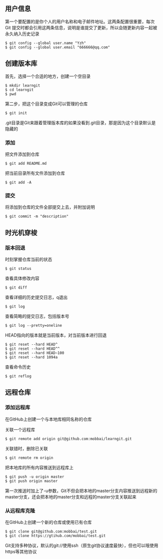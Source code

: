 ## 用户信息

第一个要配置的是你个人的用户名称和电子邮件地址。这两条配置很重要，每次 Git 提交时都会引用这两条信息，说明是谁提交了更新，所以会随更新内容一起被永久纳入历史记录

```
$ git config --global user.name "Yzh"
$ git config --global user.email "666666@qq.com"
```

## 创建版本库

首先，选择一个合适的地方，创建一个空目录

```
$ mkdir learngit
$ cd learngit
$ pwd
```

第二步，把这个目录变成Git可以管理的仓库

```
$ git init
```

.git目录是Git来跟着管理版本库的如果没看到.git目录，那是因为这个目录默认是隐藏的

### 添加

把文件添加到仓库

```
$ git add README.md
```

把当前目录所有文件添加到仓库

```
$ git add -A
```

### 提交

将添加到仓库的文件全部提交上去，并附加说明

```
$ git commit -m "description"
```

## 时光机穿梭

### 版本回退

时刻掌握仓库当前的状态

```
$ git status
```

查看具体修改内容

```
$ git diff
```

查看详细的历史提交日志，q退出

```
$ git log
```

查看简略的提交日志，包括版本号

```
$ git log --pretty=oneline
```

HEAD指向的版本就是当前版本，对当前版本进行回退

```
$ git reset --hard HEAD^
$ git reset --hard HEAD^^
$ git reset --hard HEAD~100
$ git reset --hard 1094a
```

查看命令历史

```
$ git reflog
```

## 远程仓库

### 添加远程库

在GitHub上创建一个与本地库相同名称的仓库

关联一个远程库

```
$ git remote add origin git@github.com:mobbai/learngit.git
```

关联错时，删除已关联

```
$ git remote rm origin
```

把本地库的所有内容推送到远程库上

```
$ git push -u origin master
$ git push origin master
```

第一次推送时加上了-u参数，Git不但会把本地的master分支内容推送到远程新的master分支，还会把本地的master分支和远程的master分支关联起来

### 从远程库克隆

在GitHub上创建一个新的仓库或使用已有仓库

```
$ git clone git@github.com:mobbai/test.git
$ git clone https://gtihub.com/mobbai/test.git
```

Git支持多种协议，默认的git://使用ssh（原生git协议速度最快），但也可以哦使用https等其他协议
